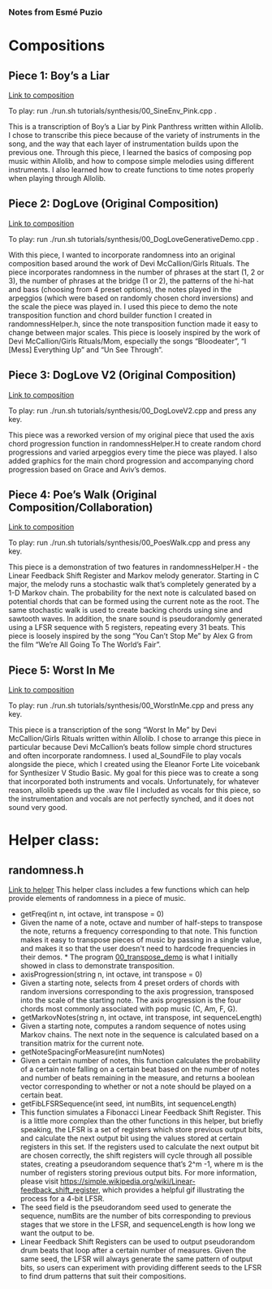 ### Notes from Esmé Puzio

# Compositions
## Piece 1: Boy’s a Liar
[Link to composition](https://github.com/allolib-s23/demo1-epuzio/blob/master/tutorials/synthesis/00_SineEnv_Pink.cpp)

To play: run ./run.sh tutorials/synthesis/00_SineEnv_Pink.cpp .

This is a transcription of Boy’s a Liar by Pink Panthress written within Allolib. I chose to transcribe this piece because of the variety of instruments in the song, and the way that each layer of instrumentation builds upon the previous one. Through this piece, I learned the basics of composing pop music within Allolib, and how to compose simple melodies using different instruments. I also learned how to create functions to time notes properly when playing through Allolib.

## Piece 2: DogLove (Original Composition)
[Link to composition](https://github.com/allolib-s23/demo1-epuzio/blob/master/tutorials/synthesis/00_DogLoveGenerativeDemo.cpp)

To play: run ./run.sh tutorials/synthesis/00_DogLoveGenerativeDemo.cpp .

With this piece, I wanted to incorporate randomness into an original composition based around the work of Devi McCallion/Girls Rituals. The piece incorporates randomness in the number of phrases at the start (1, 2 or 3), the number of phrases at the bridge (1 or 2), the patterns of the hi-hat and bass (choosing from 4 preset options), the notes played in the arpeggios (which were based on randomly chosen chord inversions) and the scale the piece was played in. I used this piece to demo the note transposition function and chord builder function I created in randomnessHelper.h, since the note transposition function made it easy to change between major scales. This piece is loosely inspired by the work of Devi McCallion/Girls Rituals/Mom, especially the songs “Bloodeater”, “I [Mess] Everything Up” and “Un See Through”.

## Piece 3: DogLove V2 (Original Composition)
[Link to composition](https://github.com/allolib-s23/demo1-epuzio/blob/master/tutorials/synthesis/00_DogLoveV2.cpp)

To play: run ./run.sh tutorials/synthesis/00_DogLoveV2.cpp and press any key.

This piece was a reworked version of my original piece that used the axis chord progression function in randomnessHelper.H to create random chord progressions and varied arpeggios every time the piece was played. I also added graphics for the main chord progression and accompanying chord progression based on Grace and Aviv’s demos.

## Piece 4: Poe’s Walk (Original Composition/Collaboration)
[Link to composition](https://github.com/allolib-s23/demo1-epuzio/blob/master/tutorials/synthesis/00_PoesWalk.cpp)

To play: run ./run.sh tutorials/synthesis/00_PoesWalk.cpp and press any key.

This piece is a demonstration of two features in randomnessHelper.H - the Linear Feedback Shift Register and Markov melody generator. Starting in C major, the melody runs a stochastic walk that’s completely generated by a 1-D Markov chain. The probability for the next note is calculated based on potential chords that can be formed using the current note as the root. The same stochastic walk is used to create backing chords using sine and sawtooth waves. In addition, the snare sound is pseudorandomly generated using a LFSR sequence with 5 registers, repeating every 31 beats.
This piece is loosely inspired by the song “You Can’t Stop Me” by Alex G from the film “We’re All Going To The World’s Fair”.

## Piece 5: Worst In Me 
[Link to composition](https://github.com/allolib-s23/demo1-epuzio/blob/master/tutorials/synthesis/00_WorstInMe.cpp)

To play: run ./run.sh tutorials/synthesis/00_WorstInMe.cpp and press any key.

This piece is a transcription of the song “Worst In Me” by Devi McCallion/Girls Rituals written within Allolib. I chose to arrange this piece in particular because Devi McCallion’s beats follow simple chord structures and often incorporate randomness. I used al_SoundFile to play vocals alongside the piece, which I created using the Eleanor Forte Lite voicebank for Synthesizer V Studio Basic. My goal for this piece was to create a song that incorporated both instruments and vocals. Unfortunately, for whatever reason, allolib speeds up the .wav file I included as vocals for this piece, so the instrumentation and vocals are not perfectly synched, and it does not sound very good.

# Helper class:
## randomness.h
[Link to helper](https://github.com/allolib-s23/demo1-epuzio/blob/master/tutorials/synthesis/randomness.h)
This helper class includes a few functions which can help provide elements of randomness in a piece of music.
  * getFreq(int n, int octave, int transpose = 0)
   * Given the name of a note, octave and number of half-steps to transpose the note, returns a frequency corresponding to that note. This function makes it easy to transpose pieces of music by passing in a single value, and makes it so that the user doesn't need to hardcode frequencies in their demos.
    * The program [00_transpose_demo](https://github.com/allolib-s23/demo1-epuzio/blob/master/tutorials/synthesis/00_transpose_demo.cpp) is what I initially showed in class to demonstrate transposition.
  * axisProgression(string n, int octave, int transpose = 0)
   * Given a starting note, selects from 4 preset orders of chords with random inversions corresponding to the axis progression, transposed into the scale of the starting note. The axis progression is the four chords most commonly associated with pop music (C, Am, F, G).
  * getMarkovNotes(string n, int octave, int transpose, int sequenceLength)
   * Given a starting note, computes a random sequence of notes using Markov chains. The next note in the sequence is calculated based on a transition matrix for the current note.
  * getNoteSpacingForMeasure(int numNotes)
   * Given a certain number of notes, this function calculates the probability of a certain note falling on a certain beat based on the number of notes and number of beats remaining in the measure, and returns a boolean vector corresponding to whether or not a note should be played on a certain beat.
  * getFibLFSRSequence(int seed, int numBits, int sequenceLength)
   * This function simulates a Fibonacci Linear Feedback Shift Register. This is a little more  complex than the other functions in this helper, but briefly speaking, the LFSR is a set of registers which store previous output bits, and calculate the next output bit using the values stored at certain registers in this set. If the registers used to calculate the next output bit are chosen correctly, the shift registers will cycle through all possible states, creating a pseudorandom sequence that’s 2^m -1, where m is the number of registers storing previous output bits. For more information, please visit https://simple.wikipedia.org/wiki/Linear-feedback_shift_register, which provides a helpful gif illustrating the process for a 4-bit LFSR.
   * The seed field is the pseudorandom seed used to generate the sequence, numBits are the number of bits corresponding to previous stages that we store in the LFSR, and sequenceLength is how long we want the output to be.
   * Linear Feedback Shift Registers can be used to output pseudorandom drum beats that loop after a certain number of measures. Given the same seed, the LFSR will always generate the same pattern of output bits, so users can experiment with providing different seeds to the LFSR to find drum patterns that suit their compositions.
